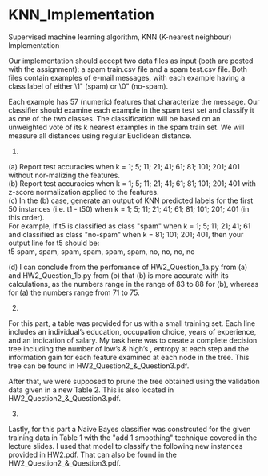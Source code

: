 # KNN_Implementation
Supervised machine learning algorithm, KNN (K-nearest neighbour) Implementation 

Our implementation should accept two data files as input (both are posted with the assignment): a spam train.csv file and a
spam test.csv file. Both files contain examples of e-mail messages, with each example having a class label of either \1" (spam) or \0" (no-spam). 

Each example has 57 (numeric) features that characterize the message. Our classifier should examine each example in the spam test set and classify it as one of the two classes. The classification will be based on an unweighted vote of its k nearest examples in the spam train set. We will measure all distances using regular Euclidean distance. <br />

1. 

(a) Report test accuracies when k = 1; 5; 11; 21; 41; 61; 81; 101; 201; 401 without nor-malizing the features.<br />
(b) Report test accuracies when k = 1; 5; 11; 21; 41; 61; 81; 101; 201; 401 with z-score normalization applied to the features.<br />
(c) In the (b) case, generate an output of KNN predicted labels for the first 50 instances (i.e. t1 - t50) when k = 1; 5; 11; 21; 41; 61; 81; 101; 201; 401 (in this order).<br />
For example, if t5 is classified as class "spam" when k = 1; 5; 11; 21; 41; 61 and classified as class "no-spam" when k = 81; 101; 201; 401, then your output line for t5 should be:<br />
t5 spam, spam, spam, spam, spam, spam, no, no, no, no

(d) I can conclude from the perfomance of HW2_Question_1a.py from (a) and HW2_Question_1b.py from (b) that (b) is more accurate with its calculations, as the numbers range in the range of 83 to 88 for (b), whereas for (a) the numbers range from 71 to 75. 

2. 

For this part, a table was provided for us with a small training set. Each line includes an individual’s education, occupation choice, years of experience, and an indication of salary. My task here was to create a complete decision tree including the number of low’s & high’s , entropy at each step and the information gain for each feature examined at each node in the tree. This tree can be found in HW2_Question2_&_Question3.pdf.

After that, we were supposed to prune the tree obtained using the validation data given in a new Table 2. This is also located in HW2_Question2_&_Question3.pdf.

3. 

Lastly, for this part a Naive Bayes classifier was constrcuted for the given training data in Table 1 with the "add 1 smoothing" technique covered in the lecture slides. I used that model to classify the following new instances provided in HW2.pdf. That can also be found in the HW2_Question2_&_Question3.pdf.